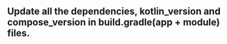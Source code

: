 ## Update all the dependencies, kotlin_version and compose_version in build.gradle(app + module) files.

